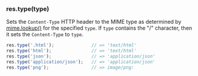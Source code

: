 <h3 id='res.type'>res.type(type)<span class="avaibility"></span> <span class="deprecated"></span></h3>

Sets the `Content-Type` HTTP header to the MIME type as determined by
[mime.lookup()](https://github.com/broofa/node-mime#mimelookuppath) for the specified `type`.
If `type` contains the "/" character, then it sets the `Content-Type` to `type`.

```js
res.type('.html');              // => 'text/html'
res.type('html');               // => 'text/html'
res.type('json');               // => 'application/json'
res.type('application/json');   // => 'application/json'
res.type('png');                // => image/png:
```
